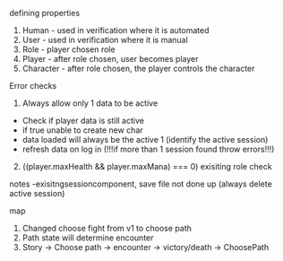 defining properties
1. Human - used in verification where it is automated
2. User - used in verification where it is manual
3. Role - player chosen role 
4. Player - after role chosen, user becomes player
5. Character - after role chosen, the player controls the character 

Error checks
1. Always allow only 1 data to be active
- Check if player data is still active
- if true unable to create new char
- data loaded will always be the active 1 (identify the active session)
- refresh data on log in (!!!if more than 1 session found throw errors!!!)
2. ((player.maxHealth && player.maxMana) === 0) exisiting role check

notes 
-exisitngsessioncomponent, save file not done up (always delete active session)

map
1. Changed choose fight from v1 to choose path
2. Path state will determine encounter
3. Story -> Choose path -> encounter -> victory/death -> ChoosePath

